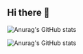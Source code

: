 ## Hi there 👋

![Anurag's GitHub stats](https://github-readme-stats.vercel.app/api?username=Dadaisuk1&show_icons=true&theme=transparent)

![Anurag's GitHub stats](https://github-readme-stats.vercel.app/api?username=Dadaisuk1&show_icons=true&bg_color=00000000)
